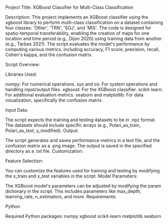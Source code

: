 Project Title: XGBoost Classifier for Multi-Class Classification

Description:
This project implements an XGBoost classifier using the xgboost library to perform multi-class classification on a dataset containing four classes: 'Other', 'TRN', 'SOJ', and 'MIS'. The code is designed for spatio-temporal transferability, enabling the creation of maps for one location and time period (e.g., Dijon 2020) using training data from another (e.g., Tarbes 2021). The script evaluates the model's performance by computing various metrics, including accuracy, F1 score, precision, recall, Cohen's kappa, and the confusion matrix.

Script Overview:

Libraries Used:

numpy: For numerical operations.
sys and os: For system operations and handling input/output files.
xgboost: For the XGBoost classifier.
scikit-learn: For additional evaluation metrics.
seaborn and matplotlib: For data visualization, specifically the confusion matrix.

Input Data:

The script expects the training and testing datasets to be in .npz format.
The datasets should include specific arrays (e.g., Polari_as_train, Polari_as_test, y_modified).
Output:

The script generates and saves performance metrics in a text file, and the confusion matrix as a .png image.
The output is saved in the specified directory as a .txt file.
Customization:

Feature Selection:

You can customize the features used for training and testing by modifying the x_train and x_test variables in the script.
Model Parameters:

The XGBoost model's parameters can be adjusted by modifying the param dictionary in the script.
This includes parameters like max_depth, learning_rate, n_estimators, and more.
Requirements:

Python

Required Python packages:
numpy
xgboost
scikit-learn
matplotlib
seaborn
